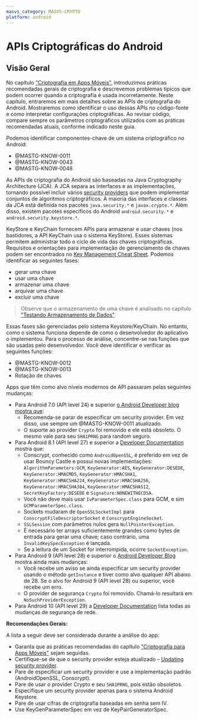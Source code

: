 ```yaml
---
masvs_category: MASVS-CRYPTO
platform: android
---
```


# APIs Criptográficas do Android

## Visão Geral

No capítulo ["Criptografia em Apps Móveis"](0x04g-Testing-Cryptography.md), introduzimos práticas recomendadas gerais de criptografia e descrevemos problemas típicos que podem ocorrer quando a criptografia é usada incorretamente. Neste capítulo, entraremos em mais detalhes sobre as APIs de criptografia do Android. Mostraremos como identificar o uso dessas APIs no código-fonte e como interpretar configurações criptográficas. Ao revisar código, compare sempre os parâmetros criptográficos utilizados com as práticas recomendadas atuais, conforme indicado neste guia.

Podemos identificar componentes-chave de um sistema criptográfico no Android:

- @MASTG-KNOW-0011
- @MASTG-KNOW-0043
- @MASTG-KNOW-0048

As APIs de criptografia do Android são baseadas na Java Cryptography Architecture (JCA). A JCA separa as interfaces e as implementações, tornando possível incluir vários [security providers](https://developer.android.com/reference/java/security/Provider.html "Android Security Providers") que podem implementar conjuntos de algoritmos criptográficos. A maioria das interfaces e classes da JCA está definida nos pacotes `java.security.*` e `javax.crypto.*`. Além disso, existem pacotes específicos do Android `android.security.*` e `android.security.keystore.*`.

KeyStore e KeyChain fornecem APIs para armazenar e usar chaves (nos bastidores, a API KeyChain usa o sistema KeyStore). Esses sistemas permitem administrar todo o ciclo de vida das chaves criptográficas. Requisitos e orientações para implementação de gerenciamento de chaves podem ser encontrados no [Key Management Cheat Sheet](https://cheatsheetseries.owasp.org/cheatsheets/Key_Management_Cheat_Sheet.html "Key Management Cheat Sheet"). Podemos identificar as seguintes fases:

- gerar uma chave
- usar uma chave
- armazenar uma chave
- arquivar uma chave
- excluir uma chave

> Observe que o armazenamento de uma chave é analisado no capítulo ["Testando Armazenamento de Dados"](0x05d-Testing-Data-Storage.md).

Essas fases são gerenciadas pelo sistema Keystore/KeyChain. No entanto, como o sistema funciona depende de como o desenvolvedor do aplicativo o implementou. Para o processo de análise, concentre-se nas funções que são usadas pelo desenvolvedor. Você deve identificar e verificar as seguintes funções:

- @MASTG-KNOW-0012
- @MASTG-KNOW-0013
- Rotação de chaves

Apps que têm como alvo níveis modernos de API passaram pelas seguintes mudanças:

- Para Android 7.0 (API level 24) e superior [o Android Developer blog mostra que](https://android-developers.googleblog.com/2016/06/security-crypto-provider-deprecated-in.html "Security provider Crypto deprecated in Android N"):
    - Recomenda-se parar de especificar um security provider. Em vez disso, use sempre um @MASTG-KNOW-0011 atualizado.
    - O suporte ao provider `Crypto` foi removido e ele está obsoleto. O mesmo vale para seu `SHA1PRNG` para random seguro.
- Para Android 8.1 (API level 27) e superior a [Developer Documentation](https://developer.android.com/about/versions/oreo/android-8.1 "Cryptography updates") mostra que:
    - Conscrypt, conhecido como `AndroidOpenSSL`, é preferido em vez de usar Bouncy Castle e possui novas implementações: `AlgorithmParameters:GCM`, `KeyGenerator:AES`, `KeyGenerator:DESEDE`, `KeyGenerator:HMACMD5`, `KeyGenerator:HMACSHA1`, `KeyGenerator:HMACSHA224`, `KeyGenerator:HMACSHA256`, `KeyGenerator:HMACSHA384`, `KeyGenerator:HMACSHA512`, `SecretKeyFactory:DESEDE` e `Signature:NONEWITHECDSA`.
    - Você não deve mais usar `IvParameterSpec.class` para GCM, e sim `GCMParameterSpec.class`.
    - Sockets mudaram de `OpenSSLSocketImpl` para `ConscryptFileDescriptorSocket` e `ConscryptEngineSocket`.
    - `SSLSession` com parâmetros nulos gera `NullPointerException`.
    - É necessário ter arrays suficientemente grandes como bytes de entrada para gerar uma chave; caso contrário, uma `InvalidKeySpecException` é lançada.
    - Se a leitura de um Socket for interrompida, ocorre `SocketException`.
- Para Android 9 (API level 28) e superior o [Android Developer Blog](https://android-developers.googleblog.com/2018/03/cryptography-changes-in-android-p.html "Cryptography Changes in Android P") mostra ainda mais mudanças:
    - Você recebe um aviso se ainda especificar um security provider usando o método `getInstance` e tiver como alvo qualquer API abaixo de 28. Se o alvo for Android 9 (API level 28) ou superior, você recebe um erro.
    - O provider de segurança `Crypto` foi removido. Chamá-lo resultará em `NoSuchProviderException`.
- Para Android 10 (API level 29) a [Developer Documentation](https://developer.android.com/about/versions/10/behavior-changes-all#security "Security Changes in Android 10") lista todas as mudanças de segurança de rede.

**Recomendações Gerais:**

A lista a seguir deve ser considerada durante a análise do app:

- Garanta que as práticas recomendadas do capítulo ["Criptografia para Apps Móveis"](0x04g-Testing-Cryptography.md) sejam seguidas.
- Certifique-se de que o security provider esteja atualizado – [Updating security provider](https://developer.android.com/training/articles/security-gms-provider "Updating security provider").
- Pare de especificar um security provider e use a implementação padrão (AndroidOpenSSL, Conscrypt).
- Pare de usar o provider Crypto e seu `SHA1PRNG`, pois estão obsoletos.
- Especifique um security provider apenas para o sistema Android Keystore.
- Pare de usar cifras de criptografia baseadas em senha sem IV.
- Use KeyGenParameterSpec em vez de KeyPairGeneratorSpec.

